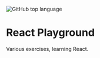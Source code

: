 ![GitHub top language](https://img.shields.io/github/languages/top/LittleBlueDot/react-playground?color=green)

# React Playground

Various exercises, learning React.

